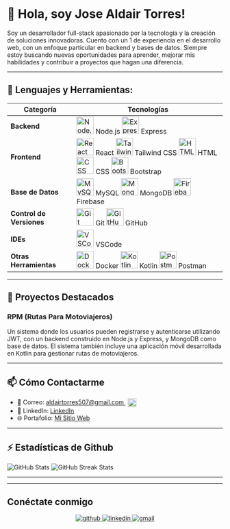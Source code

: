 <!DOCTYPE html>
<html lang="es">

   
<body>

<h1>👋 Hola, soy Jose Aldair Torres!</h1>
<p>Soy un desarrollador full-stack apasionado por la tecnología y la creación de soluciones innovadoras. Cuento con un 1 de experiencia en el desarrollo web, con un enfoque particular en backend y bases de datos. Siempre estoy buscando nuevas oportunidades para aprender, mejorar mis habilidades y contribuir a proyectos que hagan una diferencia.</p>


<hr>

<h2>🚀 Lenguajes y Herramientas:</h2>

<table>
    <thead>
        <tr>
            <th>Categoría</th>
            <th>Tecnologías</th>
        </tr>
    </thead>
    <tbody>
        <tr>
            <td><strong>Backend</strong></td>
            <td>
                <img src="https://img.icons8.com/color/48/000000/nodejs.png" alt="Node.js" width="40" class="tech-icon"/> Node.js
                <img src="https://img.icons8.com/color/48/000000/express.png" alt="Express" width="40" class="tech-icon"/> Express
            </td>
        </tr>
        <tr>
            <td><strong>Frontend</strong></td>
            <td>
                <img src="https://img.icons8.com/color/48/000000/react-native.png" alt="React" width="40" class="tech-icon"/> React
                <img src="https://img.icons8.com/color/48/000000/tailwindcss.png" alt="Tailwind CSS" width="40" class="tech-icon"/> Tailwind CSS
                <img src="https://img.icons8.com/color/48/000000/html-5--v1.png" alt="HTML" width="40" class="tech-icon"/> HTML
                <img src="https://img.icons8.com/color/48/000000/css3.png" alt="CSS" width="40" class="tech-icon"/> CSS
                <img src="https://img.icons8.com/color/48/000000/bootstrap.png" alt="Bootstrap" width="40" class="tech-icon"/> Bootstrap
            </td>
        </tr>
        <tr>
            <td><strong>Base de Datos</strong></td>
            <td>
                <img src="https://img.icons8.com/color/48/000000/mysql-logo.png" alt="MySQL" width="40" class="tech-icon"/> MySQL
                <img src="https://img.icons8.com/color/48/000000/mongodb.png" alt="MongoDB" width="40" class="tech-icon"/> MongoDB
                <img src="https://img.icons8.com/color/48/000000/firebase.png" alt="Firebase" width="40" class="tech-icon"/> Firebase
            </td>
        </tr>
        <tr>
            <td><strong>Control de Versiones</strong></td>
            <td>
                <img src="https://img.icons8.com/color/48/000000/git.png" alt="Git" width="40" class="tech-icon"/> Git
                <img src="https://img.icons8.com/color/48/000000/github--v1.png" alt="GitHub" width="40" class="tech-icon"/> GitHub
            </td>
        </tr>
        <tr>
            <td><strong>IDEs</strong></td>
            <td>
                <img src="https://img.icons8.com/color/48/000000/visual-studio-code-2019.png" alt="VSCode" width="40" class="tech-icon"/> VSCode
            </td>
        </tr>
        <tr>
            <td><strong>Otras Herramientas</strong></td>
            <td>
                <img src="https://img.icons8.com/color/48/000000/docker.png" alt="Docker" width="40" class="tech-icon"/> Docker
                <img src="https://img.icons8.com/color/48/000000/kotlin.png" alt="Kotlin" width="40" class="tech-icon"/> Kotlin
                <img src="https://img.icons8.com/external-tal-revivo-color-tal-revivo/24/000000/external-postman-is-the-only-complete-api-development-environment-logo-color-tal-revivo.png" alt="Postman" width="40" class="tech-icon"/> Postman
            </td>
        </tr>
    </tbody>
</table>

<hr>

<h2>💼 Proyectos Destacados</h2>
<h3>RPM (Rutas Para Motoviajeros)</h3>
<p>Un sistema donde los usuarios pueden registrarse y autenticarse utilizando JWT, con un backend construido en Node.js y Express, y MongoDB como base de datos. El sistema también incluye una aplicación móvil desarrollada en Kotlin para gestionar rutas de motoviajeros.</p>

<hr>

<h2>📫 Cómo Contactarme</h2>
<ul>
    <li>
        📧 Correo: 
        <a href="https://mail.google.com/mail/?view=cm&fs=1&to=aldairtorres507@gmail.com" target="_blank">
            aldairtorres507@gmail.com
        </a>
        <img src="https://img.icons8.com/external-tal-revivo-color-tal-revivo/24/000000/external-postman-is-the-only-complete-api-development-environment-logo-color-tal-revivo.png" alt="Postman" width="20" style="vertical-align: middle; margin-left: 5px;"/>
    </li>
    <li>🔗 LinkedIn: <a href="https://linkedin.com/in/aldair507" target="_blank">LinkedIn</a></li>
    <li>🌐 Portafolio: <a href="https://miportafolio.com" target="_blank">Mi Sitio Web</a></li>
</ul>

<hr>

<h2>⚡ Estadísticas de Github</h2>
<div class="stats-container">
    <img src="https://github-readme-stats.vercel.app/api?username=aldair507&show_icons=true&theme=radical&hide_border=true" alt="GitHub Stats" />
    <img src="https://github-readme-streak-stats.herokuapp.com/?user=aldair507&theme=radical&hide_border=true" alt="GitHub Streak Stats" />
</div>

<hr>


<hr>

<h2>Conéctate conmigo</h2>
<div align="center">
    <a href="https://github.com/aldair507" target="_blank">
        <img src="https://img.shields.io/badge/github-%2324292e.svg?&style=for-the-badge&logo=github&logoColor=white" alt="github" />
    </a>
    <a href="https://linkedin.com/in/aldair507" target="_blank">
        <img src="https://img.shields.io/badge/linkedin-%231E77B5.svg?&style=for-the-badge&logo=linkedin&logoColor=white" alt="linkedin" />
    </a>
    <a href="https://mail.google.com/mail/?view=cm&fs=1&to=aldairtorres507@gmail.com" target="_blank">
        <img src="https://img.shields.io/badge/gmail-%23D14836.svg?&style=for-the-badge&logo=gmail&logoColor=white" alt="gmail" />
    </a>
</div>

</body>
</html>
